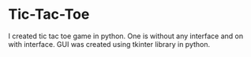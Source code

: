 # Tic-Tac-Toe
I created tic tac toe game in python. One is without any interface and on with interface. GUI was created using tkinter library in python.
